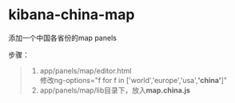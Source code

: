 kibana-china-map
================

添加一个中国各省份的map panels


步骤：
>1. app/panels/map/editor.html  
    修改ng-options="f for f in ['world','europe','usa',**'china'**]"
>2. app/panels/map/lib目录下，放入**map.china.js**
